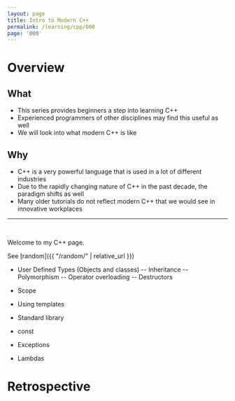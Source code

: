 ```yaml
---
layout: page
title: Intro to Modern C++
permalink: /learning/cpp/000
page: '000'
---
```


# Overview
## What
- This series provides beginners a step into learning C++
- Experienced programmers of other disciplines may find this useful as well
- We will look into what modern C++ is like

## Why
- C++ is a very powerful language that is used in a lot of different industries
- Due to the rapidly changing nature of C++ in the past decade, the paradigm shifts as well
- Many older tutorials do not reflect modern C++ that we would see in innovative workplaces
<hr><br>

Welcome to my C++ page.

See [random]({{ "/random/" | relative_url }})


- User Defined Types (Objects and classes)
-- Inheritance
-- Polymorphism
-- Operator overloading
-- Destructors

- Scope
- Using templates
- Standard library
- const
- Exceptions
- Lambdas

# Retrospective